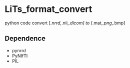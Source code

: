 # LiTs_format_convert

python code convert [*.nrrd,*.nii,*.dicom] to [*.mat,*.png,*.bmp] 

## Dependence

* pynrrd
* PyNIfTI
* PIL


